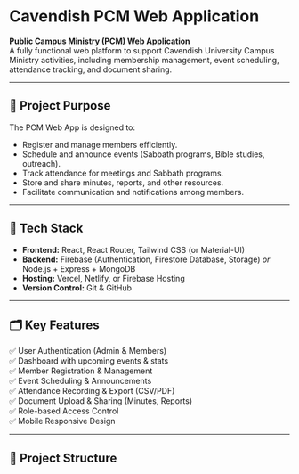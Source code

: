 # Cavendish PCM Web Application

**Public Campus Ministry (PCM) Web Application**  
A fully functional web platform to support Cavendish University Campus Ministry activities, including membership management, event scheduling, attendance tracking, and document sharing.

---

## 📌 Project Purpose

The PCM Web App is designed to:
- Register and manage members efficiently.
- Schedule and announce events (Sabbath programs, Bible studies, outreach).
- Track attendance for meetings and Sabbath programs.
- Store and share minutes, reports, and other resources.
- Facilitate communication and notifications among members.

---

## 🚀 Tech Stack

- **Frontend:** React, React Router, Tailwind CSS (or Material-UI)
- **Backend:** Firebase (Authentication, Firestore Database, Storage) *or* Node.js + Express + MongoDB
- **Hosting:** Vercel, Netlify, or Firebase Hosting
- **Version Control:** Git & GitHub

---

## 🗂️ Key Features

✅ User Authentication (Admin & Members)  
✅ Dashboard with upcoming events & stats  
✅ Member Registration & Management  
✅ Event Scheduling & Announcements  
✅ Attendance Recording & Export (CSV/PDF)  
✅ Document Upload & Sharing (Minutes, Reports)  
✅ Role-based Access Control  
✅ Mobile Responsive Design

---

## 📁 Project Structure

